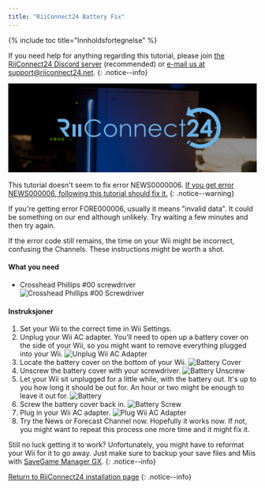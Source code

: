 ```yaml
---
title: "RiiConnect24 Battery Fix"
---
```


{% include toc title="Innholdsfortegnelse" %}

If you need help for anything regarding this tutorial, please join [the RiiConnect24 Discord server](https://discord.gg/rc24) (recommended) or [e-mail us at support@riiconnect24.net](mailto:support@riiconnect24.net).
{: .notice--info}

![RiiConnect24 Logo](/images/WiiRC24Logo.jpg)

This tutorial doesn't seem to fix error NEWS0000006. [If you get error NEWS000006, following this tutorial should fix it.](news000006)
{: .notice--warning}

If you're getting error FORE000006, usually it means "invalid data". It could be something on our end although unlikely. Try waiting a few minutes and then try again.

If the error code still remains, the time on your Wii might be incorrect, confusing the Channels. These instructions might be worth a shot.

#### What you need

* Crosshead Phillips #00 screwdriver ![Crosshead Phillips #00 Screwdriver](/images/RiiConnect24/clock/screwdriver.jpg)

#### Instruksjoner

1. Set your Wii to the correct time in Wii Settings.
2. Unplug your Wii AC adapter. You'll need to open up a battery cover on the side of your Wii, so you might want to remove everything plugged into your Wii. ![Unplug Wii AC Adapter](/images/RiiConnect24/clock/unplug.jpg)
3. Locate the battery cover on the bottom of your Wii. ![Battery Cover](/images/RiiConnect24/clock/batterycover.jpg)
4. Unscrew the battery cover with your screwdriver. ![Battery Unscrew](http://i.imgur.com/VRRAiSk.gif)
5. Let your Wii sit unplugged for a little while, with the battery out. It's up to you how long it should be out for. An hour or two might be enough to leave it out for. ![Battery](/images/RiiConnect24/clock/battery.jpg)
6. Screw the battery cover back in. ![Battery Screw](http://i.imgur.com/8MEy5Jo.gif)
7. Plug in your Wii AC adapter. ![Plug Wii AC Adapter](/images/RiiConnect24/clock/plug.jpg)
8. Try the News or Forecast Channel now. Hopefully it works now. If not, you might want to repeat this process one more time and it might fix it.

Still no luck getting it to work? Unfortunately, you might have to reformat your Wii for it to go away. Just make sure to backup your save files and Miis with [SaveGame Manager GX](https://sourceforge.net/projects/savegame-manager-gx/files/HBC_SetUp_R127.zip/download).
{: .notice--info}

[Return to RiiConnect24 installation page](riiconnect24)
{: .notice--info}
